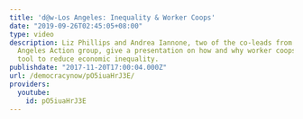 ```yaml
---
title: 'd@w-Los Angeles: Inequality & Worker Coops'
date: "2019-09-26T02:45:05+08:00"
type: video
description: Liz Phillips and Andrea Iannone, two of the co-leads from the d@w-Los
  Angeles Action group, give a presentation on how and why worker coops are a great
  tool to reduce economic inequality.
publishdate: "2017-11-20T17:00:04.000Z"
url: /democracynow/pO5iuaHrJ3E/
providers:
  youtube:
    id: pO5iuaHrJ3E
---
```

